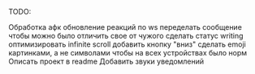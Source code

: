 TODO:

Обработка афк
обновление реакций по ws
переделать сообщение чтобы можно было отличить свое от чужого
сделать статус writing
оптимизировать infinite scroll
добавить кнопку "вниз"
сделать emoji картинками, а не символами чтобы на всех устройствах было норм
Описать проект в readme 
Добавить звуки уведомлений
